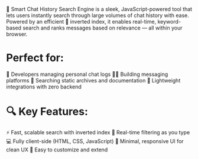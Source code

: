 💬 Smart Chat History Search Engine is a sleek, JavaScript-powered tool that lets users instantly search through large volumes of chat history with ease. Powered by an efficient 🔁 inverted index, it enables real-time, keyword-based search and ranks messages based on relevance — all within your browser.

# Perfect for:
🧠 Developers managing personal chat logs
👨‍💻 Building messaging platforms
📁 Searching static archives and documentation
🧩 Lightweight integrations with zero backend

# 🔍 Key Features: 
⚡ Fast, scalable search with inverted index
🔎 Real-time filtering as you type
💻 Fully client-side (HTML, CSS, JavaScript)
🎯 Minimal, responsive UI for clean UX
🔧 Easy to customize and extend
